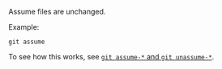 Assume files are unchanged.

Example:

```shell
git assume
```

To see how this works, see [`git assume-*` and `git unassume-*`](../git-assume-and-git-unassume).
